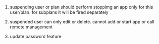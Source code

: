 
1. suspending user or plan should perform stoppimg an app only for this user/plan.
   for subplans it will be fired separately

2. suspended user can only edit or delete. cannot add or start app or call remote management

3. update password feature